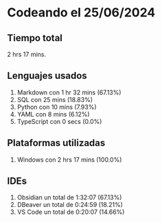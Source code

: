 # Codeando el 25/06/2024

## Tiempo total
2 hrs 17 mins.

## Lenguajes usados
1. Markdown con 1 hr 32 mins (67.13%)
1. SQL con 25 mins (18.83%)
1. Python con 10 mins (7.93%)
1. YAML con 8 mins (6.12%)
1. TypeScript con 0 secs (0.0%)

## Plataformas utilizadas
1. Windows con 2 hrs 17 mins (100.0%)

## IDEs
1. Obsidian un total de 1:32:07 (67.13%)
1. DBeaver un total de 0:24:59 (18.21%)
1. VS Code un total de 0:20:07 (14.66%)
